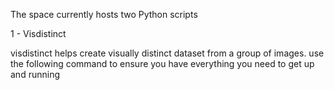 The space currently hosts two Python scripts

1 - Visdistinct 

visdistinct helps create visually distinct dataset from a group of images. 
use the following command to ensure you have everything you need to get up and running 

```pip install torch torchvision transformers Pillow tqdm py-cpuinfo psutil

